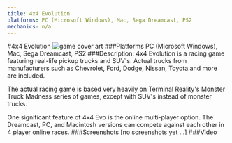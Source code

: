 ```yaml
---
title: 4x4 Evolution
platforms: PC (Microsoft Windows), Mac, Sega Dreamcast, PS2
mechanics: n/a
---
```

#4x4 Evolution
![game cover art](//images.igdb.com/igdb/image/upload/t_cover_big/xdy91dx1ufgpkfhcti95.jpg "Logo Title Text 1")
###Platforms
PC (Microsoft Windows), Mac, Sega Dreamcast, PS2
###Description:
4x4 Evolution is a racing game featuring real-life pickup trucks and SUV's. Actual trucks from manufacturers such as Chevrolet, Ford, Dodge, Nissan, Toyota and more are included. 
 
The actual racing game is based very heavily on Terminal Reality's Monster Truck Madness series of games, except with SUV's instead of monster trucks. 
 
One significant feature of 4x4 Evo is the online multi-player option. The Dreamcast, PC, and Macintosh versions can compete against each other in 4 player online races.
###Screenshots
[no screenshots yet ...]
###Video

